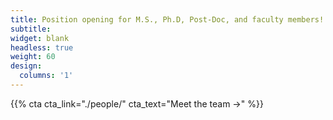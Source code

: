 ```yaml
---
title: Position opening for M.S., Ph.D, Post-Doc, and faculty members!
subtitle:
widget: blank
headless: true
weight: 60
design:
  columns: '1'
---
```


{{% cta cta_link="./people/" cta_text="Meet the team →" %}}
